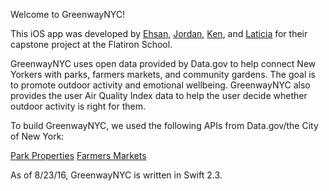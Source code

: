 Welcome to GreenwayNYC!

This iOS app was developed by <a href= "https://github.com/ezaman">Ehsan</a>, <a href= "https://github.com/jmkiley">Jordan</a>, <a href= "https://github.com/kenpcjr">Ken</a>, and <a href= "https://github.com/TiciaChance">Laticia</a> for their capstone project at the Flatiron School.

GreenwayNYC uses open data provided by Data.gov to help connect New Yorkers with parks, farmers markets, and community gardens. The goal is to promote outdoor activity and emotional wellbeing. GreenwayNYC also provides the user Air Quality Index data to help the user decide whether outdoor activity is right for them.

To build GreenwayNYC, we used the following APIs from Data.gov/the City of New York:

<a href= "https://catalog.data.gov/dataset/parks-properties">Park Properties</a>
<a href= "https://data.ny.gov/Economic-Development/Farmers-Markets-in-New-York-State-API/xjya-f8ng">Farmers Markets</a>



As of 8/23/16, GreenwayNYC is written in Swift 2.3.
